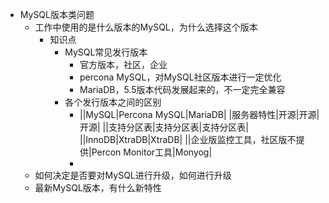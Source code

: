 - MySQL版本类问题
	- 工作中使用的是什么版本的MySQL，为什么选择这个版本
		- 知识点
			- MySQL常见发行版本
				- 官方版本，社区，企业
				- percona MySQL，对MySQL社区版本进行一定优化
				- MariaDB，5.5版本代码发展起来的，不一定完全兼容
			- 各个发行版本之间的区别
				- ||MySQL|Percona MySQL|MariaDB|
				  |服务器特性|开源|开源|开源|
				  ||支持分区表|支持分区表|支持分区表|
				  ||InnoDB|XtraDB|XtraDB|
				  ||企业版监控工具，社区版不提供|Percon Monitor工具|Monyog|
				-
	- 如何决定是否要对MySQL进行升级，如何进行升级
	- 最新MySQL版本，有什么新特性